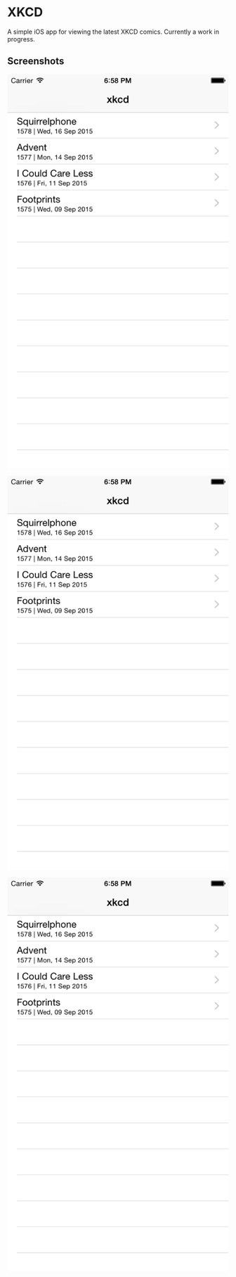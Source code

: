 # XKCD

A simple iOS app for viewing the latest XKCD comics.  Currently a work in progress.

## Screenshots

![Screenshot 1](/Screenshots/1.png?raw=true "Home")

![Screenshot 2](/Screenshots/1.png?raw=true "Comic view")

![Screenshot 3](/Screenshots/1.png?raw=true "Alt-text")